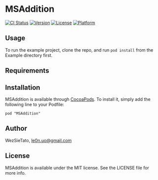 # MSAddition

[![CI Status](http://img.shields.io/travis/WezSieTato/MSAddition.svg?style=flat)](https://travis-ci.org/WezSieTato/MSAddition)
[![Version](https://img.shields.io/cocoapods/v/MSAddition.svg?style=flat)](http://cocoadocs.org/docsets/MSAddition)
[![License](https://img.shields.io/cocoapods/l/MSAddition.svg?style=flat)](http://cocoadocs.org/docsets/MSAddition)
[![Platform](https://img.shields.io/cocoapods/p/MSAddition.svg?style=flat)](http://cocoadocs.org/docsets/MSAddition)

## Usage

To run the example project, clone the repo, and run `pod install` from the Example directory first.

## Requirements

## Installation

MSAddition is available through [CocoaPods](http://cocoapods.org). To install
it, simply add the following line to your Podfile:

    pod "MSAddition"

## Author

WezSieTato, le0n.uo@gmail.com

## License

MSAddition is available under the MIT license. See the LICENSE file for more info.

